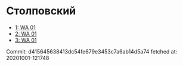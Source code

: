 # Столповский
- [1: WA 01](1.md)
- [2: WA 01](2.md)
- [3: WA 01](3.md)

Commit: d415645638413dc54fe679e3453c7a6ab14d5a74
 fetched at: 20201001-121748
